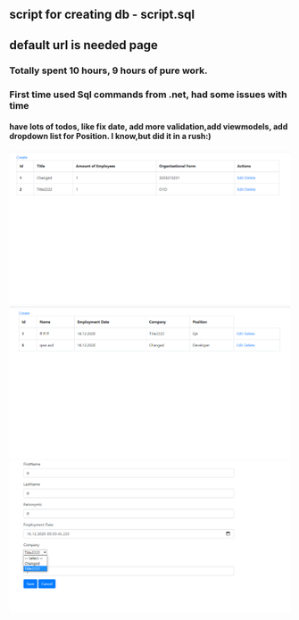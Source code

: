 ## script for creating db - script.sql
## default url is needed page
### Totally spent 10 hours, 9 hours of pure work.
### First time used Sql commands from .net, had some issues with time
#### have lots of todos, like fix date, add more validation,add viewmodels, add dropdown list for Position. I know,but did it in a rush:)

![picture](/img/1.png)
![picture2](/img/2.png)
![picture2](/img/3.png)